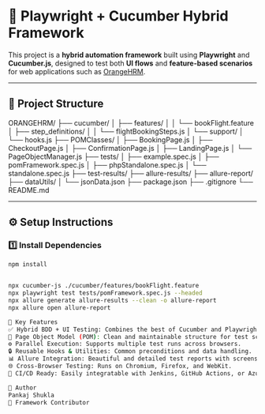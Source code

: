 # 🧪 Playwright + Cucumber Hybrid Framework

This project is a **hybrid automation framework** built using **Playwright** and **Cucumber.js**, designed to test both **UI flows** and **feature-based scenarios** for web applications such as [OrangeHRM](https://opensource-demo.orangehrmlive.com/).

---

## 📁 Project Structure

ORANGEHRM/
├── cucumber/
│ ├── features/
│ │ └── bookFlight.feature
│ ├── step_definitions/
│ │ └── flightBookingSteps.js
│ └── support/
│ └── hooks.js
├── POMClasses/
│ ├── BookingPage.js
│ ├── CheckoutPage.js
│ ├── ConfirmationPage.js
│ ├── LandingPage.js
│ └── PageObjectManager.js
├── tests/
│ ├── example.spec.js
│ ├── pomFramework.spec.js
│ ├── phpStandalone.spec.js
│ └── standalone.spec.js
├── test-results/
├── allure-results/
├── allure-report/
├── dataUtils/
│ └── jsonData.json
├── package.json
├── .gitignore
└── README.md



---

## ⚙️ Setup Instructions

### 1️⃣ Install Dependencies
```bash
npm install


npx cucumber-js ./cucumber/features/bookFlight.feature
npx playwright test tests/pomFramework.spec.js --headed
npx allure generate allure-results --clean -o allure-report
npx allure open allure-report

🧩 Key Features
✅ Hybrid BDD + UI Testing: Combines the best of Cucumber and Playwright.
🧱 Page Object Model (POM): Clean and maintainable structure for test scripts.
⚙️ Parallel Execution: Supports multiple test runs across browsers.
🔒 Reusable Hooks & Utilities: Common preconditions and data handling.
📊 Allure Integration: Beautiful and detailed test reports with screenshots.
🌐 Cross-Browser Testing: Runs on Chromium, Firefox, and WebKit.
🚀 CI/CD Ready: Easily integratable with Jenkins, GitHub Actions, or Azure Pipelines.

👤 Author
Pankaj Shukla
📍 Framework Contributor 
